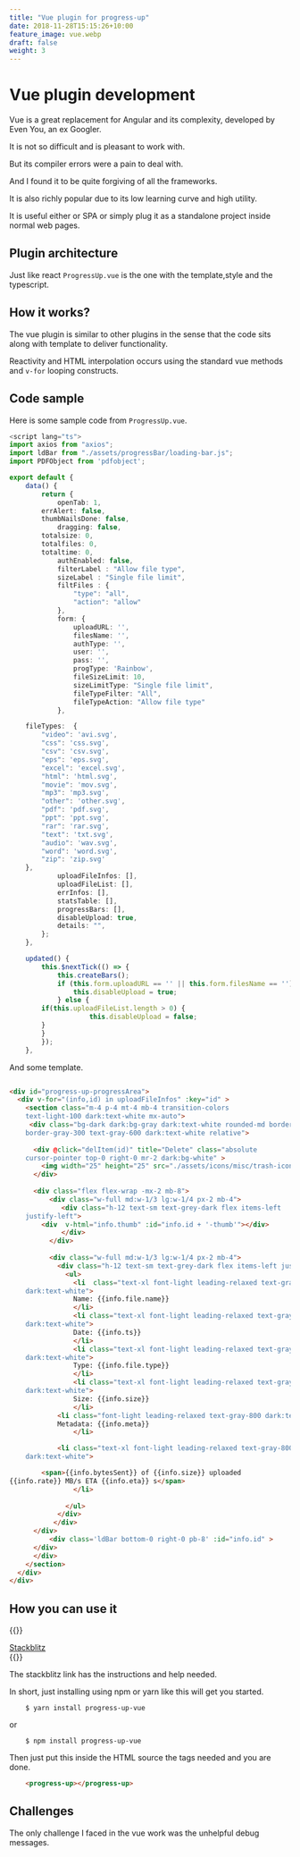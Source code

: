 ```yaml
---
title: "Vue plugin for progress-up"
date: 2018-11-28T15:15:26+10:00
feature_image: vue.webp
draft: false
weight: 3
---
```


# Vue plugin development

Vue is a great replacement for Angular and its complexity, developed by
Even You, an ex Googler.

It is not so difficult and is pleasant to work with.

But its compiler errors were a pain to deal with.

And I found it to be quite forgiving of all the frameworks.

It is also richly popular due to its low learning curve and high
utility.

It is useful either or SPA or simply plug it as a standalone
project inside normal web pages.

## Plugin architecture

Just like react `ProgressUp.vue` is the one with the template,style and
the typescript.

## How it works?

The vue plugin is similar to other plugins in the sense that the code
sits along with template to deliver functionality.

Reactivity and HTML interpolation occurs using the standard vue methods
and `v-for` looping constructs.

## Code sample

Here is some sample code from `ProgressUp.vue`.


```ts
<script lang="ts">
import axios from "axios";
import ldBar from "./assets/progressBar/loading-bar.js";
import PDFObject from 'pdfobject';

export default {
    data() {
        return {
            openTab: 1,
	    errAlert: false,
	    thumbNailsDone: false,
            dragging: false,
	    totalsize: 0,
	    totalfiles: 0,
	    totaltime: 0,
            authEnabled: false,
            filterLabel : "Allow file type",
            sizeLabel : "Single file limit",
            filtFiles : {
                "type": "all",
                "action": "allow"
            },
            form: {
                uploadURL: '',
                filesName: '',
                authType: '',
                user: '',
                pass: '',
                progType: 'Rainbow',
                fileSizeLimit: 10,
                sizeLimitType: "Single file limit",
                fileTypeFilter: "All",
                fileTypeAction: "Allow file type"
            },

    fileTypes:  {
        "video": 'avi.svg',
        "css": 'css.svg',
        "csv": 'csv.svg',
        "eps": 'eps.svg',
        "excel": 'excel.svg',
        "html": 'html.svg',
        "movie": 'mov.svg',
        "mp3": 'mp3.svg',
        "other": 'other.svg',
        "pdf": 'pdf.svg',
        "ppt": 'ppt.svg',
        "rar": 'rar.svg',
        "text": 'txt.svg',
        "audio": 'wav.svg',
        "word": 'word.svg',
        "zip": 'zip.svg'
    },
            uploadFileInfos: [],
            uploadFileList: [],
            errInfos: [],
            statsTable: [],
            progressBars: [],
            disableUpload: true,
            details: "",
        };
    },

    updated() {
        this.$nextTick(() => {
            this.createBars();
            if (this.form.uploadURL == '' || this.form.filesName == '') {
                this.disableUpload = true;
            } else {
		if(this.uploadFileList.length > 0) {
                	this.disableUpload = false;
		}
	    }
        });
    },


```

And some template.

```html

<div id="progress-up-progressArea"> 
  <div v-for="(info,id) in uploadFileInfos" :key="id" >
    <section class="m-4 p-4 mt-4 mb-4 transition-colors
    text-light-100 dark:text-white mx-auto">
     <div class="bg-dark dark:bg-gray dark:text-white rounded-md border border-red-800 rounded py-3 px-6
    border-gray-300 text-gray-600 dark:text-white relative">
    
      <div @click="delItem(id)" title="Delete" class="absolute
    cursor-pointer top-0 right-0 mr-2 dark:bg-white" >
    	<img width="25" height="25" src="./assets/icons/misc/trash-icon.svg" />
      </div>
    
      <div class="flex flex-wrap -mx-2 mb-8">
          <div class="w-full md:w-1/3 lg:w-1/4 px-2 mb-4">
             <div class="h-12 text-sm text-grey-dark flex items-left
    justify-left">
		<div  v-html="info.thumb" :id="info.id + '-thumb'"></div>
             </div>
          </div>
    
          <div class="w-full md:w-1/3 lg:w-1/4 px-2 mb-4">
            <div class="h-12 text-sm text-grey-dark flex items-left justify-left">
              <ul>
          	    <li  class="text-xl font-light leading-relaxed text-gray-800
    dark:text-white">
          	    Name: {{info.file.name}}
          	    </li>
          	    <li class="text-xl font-light leading-relaxed text-gray-800
    dark:text-white">
          	    Date: {{info.ts}}
          	    </li>
          	    <li class="text-xl font-light leading-relaxed text-gray-800
    dark:text-white">
          	    Type: {{info.file.type}}
          	    </li>
          	    <li class="text-xl font-light leading-relaxed text-gray-800
    dark:text-white">
          	    Size: {{info.size}} 
          	    </li>
       	    <li class="font-light leading-relaxed text-gray-800 dark:text-white">
		    Metadata: {{info.meta}}
          	    </li>

      	    <li class="text-xl font-light leading-relaxed text-gray-800
    dark:text-white">

		<span>{{info.bytesSent}} of {{info.size}} uploaded
{{info.rate}} MB/s ETA {{info.eta}} s</span>
          	    </li>
     
              </ul>
            </div>
           </div>
      </div>
          <div class='ldBar bottom-0 right-0 pb-8' :id="info.id" >
	  </div>
      </div>
    </section>
  </div>
</div>


```

## How you can use it

{{<rawhtml>}}
<div class="flex justify-center">
<a href="https://vue-gctrks.stackblitz.io" class="bg-blue-600 rounded shadow-md text-black px-4 py-3 no-underline">Stackblitz </a>
</div>
{{</rawhtml>}}


The stackblitz link has the instructions and help needed.

In short, just installing using npm or yarn like this will get you
started.

```shell
	$ yarn install progress-up-vue
```

or

```shell
	$ npm install progress-up-vue
```

Then just put this inside the HTML source the tags needed and you are
done.

```html
	<progress-up></progress-up>
```


## Challenges

The only challenge I faced in the vue work was the unhelpful debug
messages.

